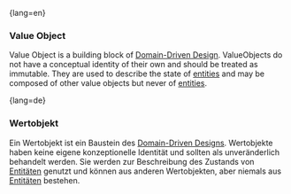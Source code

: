 {lang=en}
### Value Object

Value Object is a building block of [Domain-Driven Design](#term-DDD). ValueObjects do not have a conceptual identity of their own and should be treated as immutable. They are used to describe the state of [entities](#term-entity) and may be composed of other value objects but never of [entities](#term-entity).


{lang=de}
### Wertobjekt

Ein Wertobjekt ist ein Baustein des [Domain-Driven
Designs](#_bookmark90). Wertobjekte haben keine eigene konzeptionelle
Identität und sollten als unveränderlich behandelt werden. Sie werden
zur Beschreibung des Zustands von [Entitäten](#_bookmark95) genutzt
und können aus anderen Wertobjekten, aber niemals aus
[Entitäten](#_bookmark95) bestehen.

